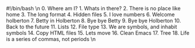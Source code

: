 #!/bin/bash \n 
0. Where am I?  1. Whats in there? 2. There is no place like home 3. The long format 4. Hidden files 5. I love numbers 6. Welcome holberton 7. Betty in Holberton 8. Bye bye Betty 9. Bye bye Holberton 10. Back to the future  11. Lists  12. File type 13. We are symbols, and inhabit symbols 14. Copy HTML files  15. Lets move 16. Clean Emacs 17. Tree  18. Life is a series of commas, not periods \n    
